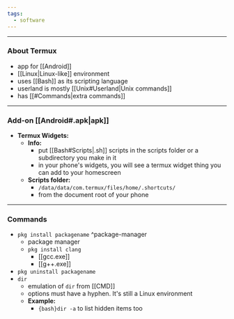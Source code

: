 ```yaml
---
tags:
  - software
---
```

---

### About Termux

- app for [[Android]]
- [[Linux|Linux-like]] environment
- uses [[Bash]] as its scripting language
- userland is mostly [[Unix#Userland|Unix commands]]
- has [[#Commands|extra commands]]

---

### Add-on [[Android#.apk|apk]] 

- **Termux Widgets:**
	- **Info:**
		- put [[Bash#Scripts|.sh]] scripts in the scripts folder or a subdirectory you make in it
		- in your phone's widgets, you will see a termux widget thing you can add to your homescreen
	- **Scripts folder:**
		- `/data/data/com.termux/files/home/.shortcuts/`
		- from the document root of your phone

---

### Commands

- `pkg install packagename` ^package-manager
	- package manager
	- `pkg install clang`
		- [[gcc.exe]]
		- [[g++.exe]]
- `pkg uninstall packagename`
- `dir`
	- emulation of `dir` from [[CMD]]
	- options must have a hyphen. It's still a Linux environment
	- **Example:**
		- `{bash}dir -a` to list hidden items too
